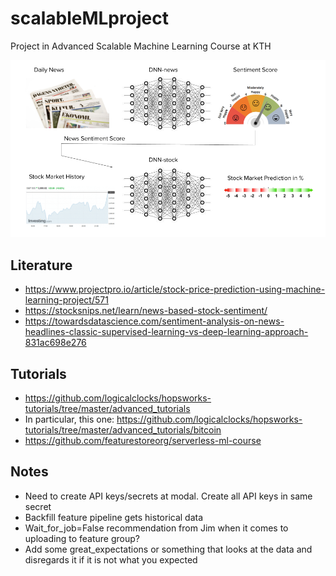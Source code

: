 # scalableMLproject
Project in Advanced Scalable Machine Learning Course at KTH

![Schematic of Project Idea](Schematic.png)

## Literature

* https://www.projectpro.io/article/stock-price-prediction-using-machine-learning-project/571 
* https://stocksnips.net/learn/news-based-stock-sentiment/ 
* https://towardsdatascience.com/sentiment-analysis-on-news-headlines-classic-supervised-learning-vs-deep-learning-approach-831ac698e276 

## Tutorials

* https://github.com/logicalclocks/hopsworks-tutorials/tree/master/advanced_tutorials
* In particular, this one: https://github.com/logicalclocks/hopsworks-tutorials/tree/master/advanced_tutorials/bitcoin 
* https://github.com/featurestoreorg/serverless-ml-course

## Notes

* Need to create API keys/secrets at modal. Create all API keys in same secret
* Backfill feature pipeline gets historical data
* Wait_for_job=False recommendation from Jim when it comes to uploading to feature group?
* Add some great_expectations or something that looks at the data and disregards it if it is not what you expected
